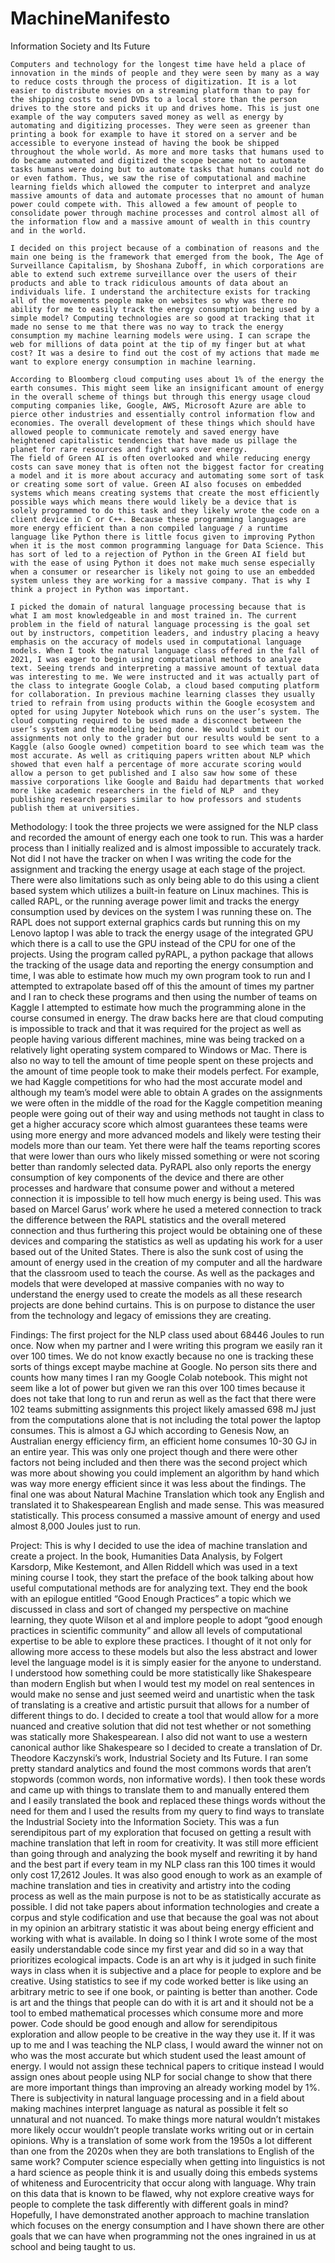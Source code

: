 # MachineManifesto

Information Society and Its Future

	Computers and technology for the longest time have held a place of innovation in the minds of people and they were seen by many as a way to reduce costs through the process of digitization. It is a lot easier to distribute movies on a streaming platform than to pay for the shipping costs to send DVDs to a local store than the person drives to the store and picks it up and drives home. This is just one example of the way computers saved money as well as energy by automating and digitizing processes. They were seen as greener than printing a book for example to have it stored on a server and be accessible to everyone instead of having the book be shipped throughout the whole world. As more and more tasks that humans used to do became automated and digitized the scope became not to automate tasks humans were doing but to automate tasks that humans could not do or even fathom. Thus, we saw the rise of computational and machine learning fields which allowed the computer to interpret and analyze massive amounts of data and automate processes that no amount of human power could compete with. This allowed a few amount of people to consolidate power through machine processes and control almost all of the information flow and a massive amount of wealth in this country and in the world.
	
	I decided on this project because of a combination of reasons and the main one being is the framework that emerged from the book, The Age of Surveillance Capitalism, by Shoshana Zuboff, in which corporations are able to extend such extreme surveillance over the users of their products and able to track ridiculous amounts of data about an individuals life. I understand the architecture exists for tracking all of the movements people make on websites so why was there no ability for me to easily track the energy consumption being used by a simple model? Computing technologies are so good at tracking that it made no sense to me that there was no way to track the energy consumption my machine learning models were using. I can scrape the web for millions of data point at the tip of my finger but at what cost? It was a desire to find out the cost of my actions that made me want to explore energy consumption in machine learning. 
	
	According to Bloomberg cloud computing uses about 1% of the energy the earth consumes. This might seem like an insignificant amount of energy in the overall scheme of things but through this energy usage cloud computing companies like, Google, AWS, Microsoft Azure are able to pierce other industries and essentially control information flow and economies. The overall development of these things which should have allowed people to communicate remotely and saved energy have heightened capitalistic tendencies that have made us pillage the planet for rare resources and fight wars over energy. 
	The field of Green AI is often overlooked and while reducing energy costs can save money that is often not the biggest factor for creating a model and it is more about accuracy and automating some sort of task or creating some sort of value. Green AI also focuses on embedded systems which means creating systems that create the most efficiently possible ways which means there would likely be a device that is solely programmed to do this task and they likely wrote the code on a client device in C or C++. Because these programming languages are more energy efficient than a non compiled language / a runtime language like Python there is little focus given to improving Python when it is the most common programming language for Data Science. This has sort of led to a rejection of Python in the Green AI field but with the ease of using Python it does not make much sense especially when a consumer or researcher is likely not going to use an embedded system unless they are working for a massive company. That is why I think a project in Python was important. 
	
	I picked the domain of natural language processing because that is what I am most knowledgeable in and most trained in. The current problem in the field of natural language processing is the goal set out by instructors, competition leaders, and industry placing a heavy emphasis on the accuracy of models used in computational language models. When I took the natural language class offered in the fall of 2021, I was eager to begin using computational methods to analyze text. Seeing trends and interpreting a massive amount of textual data was interesting to me. We were instructed and it was actually part of the class to integrate Google Colab, a cloud based computing platform for collaboration. In previous machine learning classes they usually tried to refrain from using products within the Google ecosystem and opted for using Jupyter Notebook which runs on the user’s system. The cloud computing required to be used made a disconnect between the user’s system and the modeling being done. We would submit our assignments not only to the grader but our results would be sent to a Kaggle (also Google owned) competition board to see which team was the most accurate. As well as critiquing papers written about NLP which showed that even half a percentage of more accurate scoring would allow a person to get published and I also saw how some of these massive corporations like Google and Baidu had departments that worked more like academic researchers in the field of NLP  and they publishing research papers similar to how professors and students publish them at universities. 
	
Methodology: 
	I took the three projects we were assigned for the NLP class and recorded the amount of energy each one took to run. This was a harder process than I initially realized and is almost impossible to accurately track. Not did I not have the tracker on when I was writing the code for the assignment and tracking the energy usage at each stage of the project. There were also limitations such as only being able to do this using a client based system which utilizes a built-in feature on Linux machines. This is called RAPL, or the running average power limit and tracks the energy consumption used by devices on the system I was running these on. The RAPL does not support external graphics cards but running this on my Lenovo laptop I was able to track the energy usage of the integrated GPU which there is a call to use the GPU instead of the CPU for one of the projects. 
	Using the program called pyRAPL, a python package that allows the tracking of the usage data and reporting the energy consumption and time, I was able to estimate how much my own program took to run and I attempted to extrapolate based off of this the amount of times my partner and I ran to check these programs and then using the number of teams on Kaggle I attempted to estimate how much the programming alone in the course consumed in energy. 
	The draw backs here are that cloud computing is impossible to track and that it was required for the project as well as people having various different machines, mine was being tracked on a relatively light operating system compared to Windows or Mac. There is also no way to tell the amount of time people spent on these projects and the amount of time people took to make their models perfect. For example, we had Kaggle competitions for who had the most accurate model and although my team’s model were able to obtain A grades on the assignments we were often in the middle of the road for the Kaggle competition meaning people were going out of their way and using methods not taught in class to get a higher accuracy score which almost guarantees these teams were using more energy and more advanced models and likely were testing their models more than our team. Yet there were half the teams reporting scores that were lower than ours who likely missed something or were not scoring better than randomly selected data. 
	PyRAPL also only reports the energy consumption of key components of the device and there are other processes and hardware that consume power and without a metered connection it is impossible to tell how much energy is being used. This was based on Marcel Garus’ work where he used a metered connection to track the difference between the RAPL statistics and the overall metered connection and thus furthering this project would be obtaining one of these devices and comparing the statistics as well as updating his work for a user based out of the United States. 
	There is also the sunk cost of using the amount of energy used in the creation of my computer and all the hardware that the classroom used to teach the course. As well as the packages and models that were developed at massive companies with no way to understand the energy used to create the models as all these research projects are done behind curtains. This is on purpose to distance the user from the technology and legacy of emissions they are creating. 

Findings:
	The first project for the NLP class used about  68446 Joules to run once. Now when my partner and I were writing this program we easily ran it over 100 times. We do not know exactly because no one is tracking these sorts of things except maybe machine at Google. No person sits there and counts how many times I ran my Google Colab notebook. This might not seem like a lot of power but given we ran this over 100 times because it does not take that long to run and rerun as well as the fact that there were 102 teams submitting assignments this project likely amassed 698 mJ just from the computations alone that is not including the total power the laptop consumes. This is almost a GJ which  according to Genesis Now, an Australian energy efficiency firm, an efficient home consumes 10-30 GJ in an entire year. This was only one project though and there were other factors not being included and then there was the second project which was more about showing you could implement an algorithm by hand which was way more energy efficient since it was less about the findings. The final one was about Natural Machine Translation which took any English and translated it to Shakespearean English and made sense. This was measured statistically. This process consumed a massive amount of energy and used almost 8,000 Joules just to run. 



Project:
	This is why I decided to use the idea of machine translation and create a project. In the book, Humanities Data Analysis, by Folgert Karsdorp, Mike Kestemont, and Allen Riddell which was used in a text mining course I took, they start the preface of the book talking about how useful computational methods are for analyzing text. They end the book with an epilogue entitled “Good Enough Practices” a topic which we discussed in class and sort of changed my perspective on machine learning, they quote Wilson et al and implore people to adopt “good enough practices in scientific community” and allow all levels of computational expertise to be able to explore these practices. I thought of it not only for allowing more access to these models but also the less abstract and lower level the language model is it is simply easier for the anyone to understand. I understood how something could be more statistically like Shakespeare than modern English but when I would test my model on real sentences in would make no sense and just seemed weird and unartistic when the task of translating is a creative and artistic pursuit that allows for a number of different things to do. I decided to create a tool that would allow for a more nuanced and creative solution that did not test whether or not something was statically more Shakespearean. I also did not want to use a western canonical author like Shakespeare so I decided to create a translation of Dr. Theodore Kaczynski’s work, Industrial Society and Its Future. 
	I ran some pretty standard analytics and found the most commons words that aren’t stopwords (common words, non informative words). I then took these words and came up with things to translate them to and manually entered them and I easily translated the book and replaced these things words without the need for them and I used the results from my query to find ways to translate the Industrial Society into the Information Society. This was a fun serendipitous part of my exploration that focused on getting a result with machine translation that left in room for creativity. It was still more efficient than going through and analyzing the book myself and rewriting it by hand and the best part if every team in my NLP class ran this 100 times it would only cost 17,2612 Joules. It was also good enough to work as an example of machine translation and ties in creativity and artistry into the coding process as well as the main purpose is not to be as statistically accurate as possible. I did not take papers about information technologies and create a corpus and style codification and use that because the goal was not about in my opinion an arbitrary statistic it was about being energy efficient and working with what is available. In doing so I think I wrote some of the most easily understandable code since my first year and did so in a way that prioritizes ecological impacts. Code is an art why is it judged in such finite ways in class when it is subjective and a place for people to explore and be creative. Using statistics to see if my code worked better is like using an arbitrary metric to see if one book, or painting is better than another. Code is art and the things that people can do with it is art and it should not be a tool to embed mathematical processes which consume more and more power. Code should be good enough and allow for serendipitous exploration and allow people to be creative in the way they use it. If it was up to me and I was teaching the NLP class, I would award the winner not on who was the most accurate but which student used the least amount of energy. I would not assign these technical papers to critique instead I would assign ones about people using NLP for social change to show that there are more important things than improving an already working model by 1%. There is subjectivity in natural language processing and in a field about making machines interpret language as natural as possible it felt so unnatural and not nuanced. To make things more natural wouldn’t mistakes more likely occur wouldn’t people translate works writing out or in certain opinions. Why is a translation of some work from the 1950s a lot different than one from the 2020s when they are both translations to English of the same work? Computer science especially when getting into linguistics is not a hard science as people think it is and usually doing this embeds systems of whiteness and Eurocentricity that occur along with language. Why train on this data that is known to be flawed, why not explore creative ways for people to complete the task differently with different goals in mind? Hopefully, I have demonstrated another approach to machine translation which focuses on the energy consumption and I have shown there are other goals that we can have when programming not the ones ingrained in us at school and being taught to us. 
